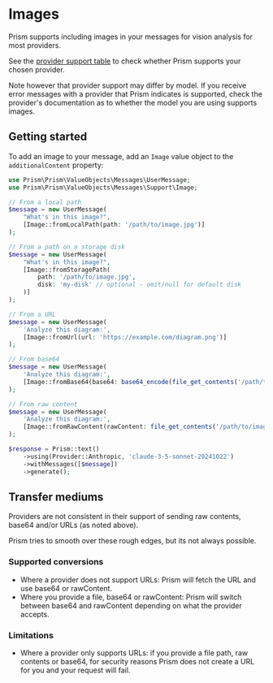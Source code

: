 # Images

Prism supports including images in your messages for vision analysis for most providers.

See the [provider support table](/getting-started/introduction.html#provider-support) to check whether Prism supports your chosen provider.

Note however that provider support may differ by model. If you receive error messages with a provider that Prism indicates is supported, check the provider's documentation as to whether the model you are using supports images.

## Getting started

To add an image to your message, add an `Image` value object to the `additionalContent` property:

```php
use Prism\Prism\ValueObjects\Messages\UserMessage;
use Prism\Prism\ValueObjects\Messages\Support\Image;

// From a local path
$message = new UserMessage(
    "What's in this image?",
    [Image::fromLocalPath(path: '/path/to/image.jpg')]
);

// From a path on a storage disk
$message = new UserMessage(
    "What's in this image?",
    [Image::fromStoragePath(
        path: '/path/to/image.jpg', 
        disk: 'my-disk' // optional - omit/null for default disk
    )]
);

// From a URL
$message = new UserMessage(
    'Analyze this diagram:',
    [Image::fromUrl(url: 'https://example.com/diagram.png')]
);

// From base64
$message = new UserMessage(
    'Analyze this diagram:',
    [Image::fromBase64(base64: base64_encode(file_get_contents('/path/to/image.jpg')))]
);

// From raw content
$message = new UserMessage(
    'Analyze this diagram:',
    [Image::fromRawContent(rawContent: file_get_contents('/path/to/image.jpg'))]
);

$response = Prism::text()
    ->using(Provider::Anthropic, 'claude-3-5-sonnet-20241022')
    ->withMessages([$message])
    ->generate();
```

## Transfer mediums 

Providers are not consistent in their support of sending raw contents, base64 and/or URLs (as noted above). 

Prism tries to smooth over these rough edges, but its not always possible.

### Supported conversions
- Where a provider does not support URLs: Prism will fetch the URL and use base64 or rawContent.
- Where you provide a file, base64 or rawContent: Prism will switch between base64 and rawContent depending on what the provider accepts.

### Limitations
- Where a provider only supports URLs: if you provide a file path, raw contents or base64, for security reasons Prism does not create a URL for you and your request will fail.